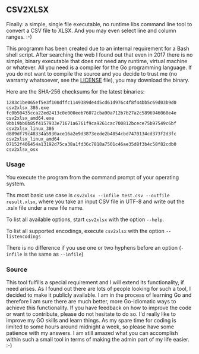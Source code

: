 ## CSV2XLSX

Finally: a simple, single file executable, no runtime libs command line tool to convert
a CSV file to XLSX. And you may even select line and column ranges. :-)

This programm has been created due to an internal requirement for a Bash shell script. After searching
the web I found out that even in 2017 there is no simple, binary executable that does not need any
runtime, virtual machine or whatever. All you need is a compiler for the Go programming language.
If you do not want to compile the source and you decide to trust me (no warranty whatsoever, see the
[LICENSE](./LICENSE) file), you may download the binary.

Here are the SHA-256 checksums for the latest binaries:

	1283c1be065ef5e3f100dffc1149389de4d5cd61d976c4f8f44bb5c69d03b9d0  csv2xlsx_386.exe
	fc0b50435cca22ed2413c0e000eeb76072cba90a712b7b27a2c5896946060e4e  csv2xlsx_amd64.exe
	9bb19bb0b85f4157933e71671a6761f9ca9261cac700812bcece75b97549c6bf  csv2xlsx_linux_386
	d889df79c48334a5930ace16a2e9d3873eede2b4854cbd7470134cd373f2d3fc  csv2xlsx_linux_amd64
	07152f406454a13192d75ca38a1fd36c7818a7501c46ae35d8f3b4c58f82cdb0  csv2xlsx_osx

### Usage

You execute the program from the command prompt of your operating system.

Ths most basic use case is `csv2xlsx --infile test.csv --outfile result.xlsx`, where you
take an input CSV file in UTF-8 and write out the .xslx file under a new file name.

To list all available options, start `csv2xlsx` with the option `--help`.

To list all supported encodings, execute `csv2xlsx` with the option `--listencodings`

There is no difference if you use one or two hyphens before an option (`-infile` is the same as `--infile`)

### Source

This tool fulfills a special requirement and I will extend its functionality, if need arises. As I found out there are lots 
of people looking for such a tool, I decided to make it publicly available. I am in the process of learning Go and therefore
I am sure there are much better, more Go-idiomatic ways to achieve this functionality. If you have feedback on how to improve
the code or want to contribute, please do not hesitate to do so. I'd really like to improve my GO skills and learn things.
As my spare time for coding is limited to some hours around midnight a week, so please have some patience with my answers.
I am still amazed what you can accomplish within such a small tool in terms of making the admin part of my life easier. :-)


